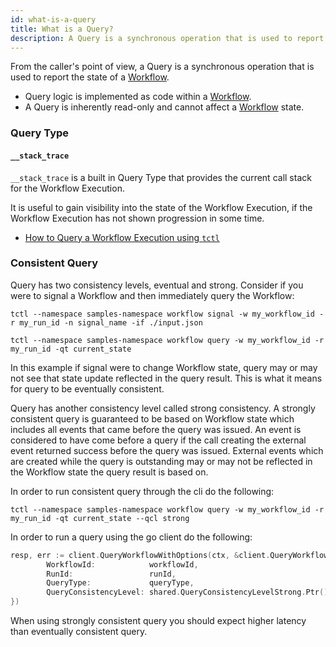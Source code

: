 ```yaml
---
id: what-is-a-query
title: What is a Query?
description: A Query is a synchronous operation that is used to report the state of a Workflow.
---
```


From the caller's point of view, a Query is a synchronous operation that is used to report the state of a [Workflow](#workflow).

- Query logic is implemented as code within a [Workflow](#workflow).
- A Query is inherently read-only and cannot affect a [Workflow](#workflow) state.

### Query Type

#### `__stack_trace`

`__stack_trace` is a built in Query Type that provides the current call stack for the Workflow Execution.

It is useful to gain visibility into the state of the Workflow Execution, if the Workflow Execution has not shown progression in some time.

- [How to Query a Workflow Execution using `tctl`](/docs/reference/tctl/workflow/query)

### Consistent Query

Query has two consistency levels, eventual and strong. Consider if you were to signal a Workflow and then
immediately query the Workflow:

`tctl --namespace samples-namespace workflow signal -w my_workflow_id -r my_run_id -n signal_name -if ./input.json`

`tctl --namespace samples-namespace workflow query -w my_workflow_id -r my_run_id -qt current_state`

In this example if signal were to change Workflow state, query may or may not see that state update reflected
in the query result. This is what it means for query to be eventually consistent.

Query has another consistency level called strong consistency. A strongly consistent query is guaranteed
to be based on Workflow state which includes all events that came before the query was issued. An event
is considered to have come before a query if the call creating the external event returned success before
the query was issued. External events which are created while the query is outstanding may or may not
be reflected in the Workflow state the query result is based on.

In order to run consistent query through the cli do the following:

`tctl --namespace samples-namespace workflow query -w my_workflow_id -r my_run_id -qt current_state --qcl strong`

In order to run a query using the go client do the following:

```go
resp, err := client.QueryWorkflowWithOptions(ctx, &client.QueryWorkflowWithOptionsRequest{
        WorkflowId:            workflowId,
        RunId:                 runId,
        QueryType:             queryType,
        QueryConsistencyLevel: shared.QueryConsistencyLevelStrong.Ptr(),
})
```

When using strongly consistent query you should expect higher latency than eventually consistent query.
